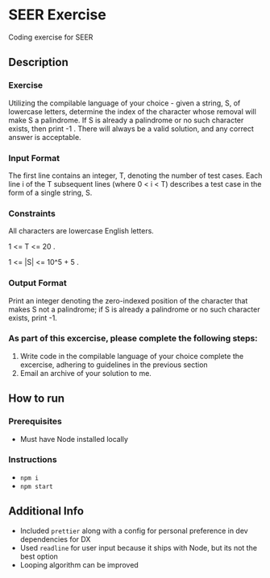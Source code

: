 # SEER Exercise

Coding exercise for SEER

## Description

### Exercise

Utilizing the compilable language of your choice - given a string, S, of lowercase letters, determine the index of the character whose removal will make S a palindrome. If S is already a palindrome or no such character exists, then print -1 . There will always be a valid solution, and any correct answer is acceptable.

### Input Format

The first line contains an integer, T, denoting the number of test cases.
Each line i of the T subsequent lines (where 0 < i < T)  describes a test case in the form of a single string, S.

### Constraints

All characters are lowercase English letters.

1 <= T <= 20 .

1 <= |S| <= 10^5 + 5 .

### Output Format

Print an integer denoting the zero-indexed position of the character that makes S not a palindrome; if S is already a palindrome or no such character exists, print -1.

### As part of this excercise, please complete the following steps:

1. Write code in the compilable language of your choice complete the excercise, adhering to guidelines in the previous section
2. Email an archive of your solution to me.

## How to run

### Prerequisites

- Must have Node installed locally

### Instructions

- `npm i`
- `npm start`

## Additional Info

- Included `prettier` along with a config for personal preference in dev dependencies for DX
- Used `readline` for user input because it ships with Node, but its not the best option
- Looping algorithm can be improved
